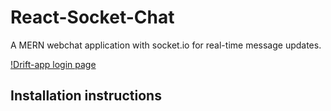 # React-Socket-Chat

A MERN webchat application with socket.io for real-time message updates.

[!Drift-app login page](https://github.com/ASmith-eng/React-Socket-Chat/blob/main/docs/drift_screenshot_login.png?raw=true)

## Installation instructions